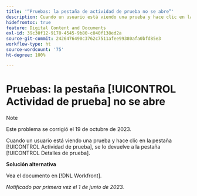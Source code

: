 ```yaml
---
title: '“Pruebas: la pestaña de actividad de prueba no se abre”'
description: Cuando un usuario está viendo una prueba y hace clic en la pestaña [!UICONTROL Actividad de prueba], se lo devuelve a la pestaña [!UICONTROL Detalles de prueba].
hidefromtoc: true
feature: Digital Content and Documents
exl-id: 39c30f12-9170-4545-9b80-c040f138ed2a
source-git-commit: 2426476490c3762c7511afee99380afa0bfd85e3
workflow-type: ht
source-wordcount: '75'
ht-degree: 100%

---
```


# Pruebas: la pestaña [!UICONTROL Actividad de prueba] no se abre

>[!NOTE]
>
>Este problema se corrigió el 19 de octubre de 2023.

Cuando un usuario está viendo una prueba y hace clic en la pestaña [!UICONTROL Actividad de prueba], se lo devuelve a la pestaña [!UICONTROL Detalles de prueba].

**Solución alternativa**

Vea el documento en [!DNL Workfront].

_Notificado por primera vez el 1 de junio de 2023._
